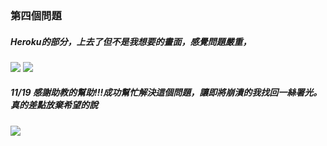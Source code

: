 ### 第四個問題
##### Heroku的部分，上去了但不是我想要的畫面，感覺問題嚴重，
![](https://i.imgur.com/BK1L9QM.png)
![](https://i.imgur.com/P94fcio.png)
##### 11/19 感謝助教的幫助!!!成功幫忙解決這個問題，讓即將崩潰的我找回一絲署光。真的差點放棄希望的說

![](https://i.imgur.com/fM1Pzlk.jpg)